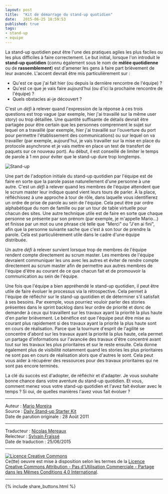 ```yaml
---
layout: post
title:  "Kit de démarrage du stand-up quotidien"
date:   2015-06-25 18:59:53
published: true
tags: 
- stand-up
- equipe
---
```

La stand-up quotidien peut être l'une des pratiques agiles les plus faciles ou les plus  difficiles à faire correctement. Le but initial, lorsque l'on introduit le **stand-up quotidien** (connu également sous le nom de **mêlée quotidienne** ou de **rassemblement**) est d'amener les gens à faire part brièvement de leur avancée. L'accent devrait être mis particulièrement sur :

* Qu'est ce que j'ai fait hier (ou depuis la dernière rencontre de l'équipe) ?
* Qu'est ce que je vais faire aujourd'hui (ou d'ici la prochaine rencontre de l'équipe) ?
* Quels obstacles ai-je découvert ?

C'est un _défi_ à relever quand l'expression de la réponse à ces trois questions est trop vague (par exemple, hier j'ai travaillé sur la même user story) ou trop détaillée. Une quantité suffisante de détails devrait être partagée pour être certain que les personnes comprennent le sujet sur lequel on a travaillé (par exemple, hier j'ai travaillé sur l'ouverture du port pour permettre l'établissement des  communications) ou sur lequel on va travailler (par exemple, aujourd'hui, je vais travailler sur la mise en place du protocole asynchrone et je vais mettre en place un test de transfert de paquets sur ce nouveau port). Au début, il est conseillé de limiter le temps de parole à 1 mn pour éviter que le stand-up dure trop longtemps.

![Stand-up](http://1.bp.blogspot.com/-6i3rKMua1FE/VHQF78DPOXI/AAAAAAAAATI/pN1xoCvpvz0/s280/Daily%2BStandup.JPG)

Une part de l'adoption initiale du stand-up quotidien par l'équipe est de faire en sorte que la parole passe naturellement d'une personne à une autre. C'est un _défi_ à relever quand les membres de l'équipe attendent que le scrum master leur indique quand vient leurs tours de parler. À la place, réfléchissez à une approche à tour de rôle, dans laquelle vous identifierez un ordre de prise de parole au sein de l'équipe. Cela peut être par ordre alphabétique du nom de famille ou par un tour de table virtuelle pour chacun des sites. Une autre technique utile est de faire en sorte que chaque personne se présente par son prénom (par exemple, je m'appelle Mario...) et finisse par un mot ou une phrase clé telle que "Merci" ou "J'en ai fini", afin que la personne suivante sache que c'est à son tour de prendre la parole. Cela est particulièrement utile dans le cadre d'une équipe distribuée.

Un autre _défi_ à relever survient lorsque trop de membres de l'équipe rendent compte directement au scrum master. Les membres de l'équipe devraient communiquer les uns avec les autres et éviter de rendre compte directement au scrum master afin de permettre aux autres membres de l'équipe d'être au courant de ce que chacun fait et de promouvoir la communication au sein de l'équipe.

Une fois que l'équipe a bien appréhendé le stand-up quotidien, il peut être utile de faire évoluer le processus via la rétrospective.
Cela permet à l'équipe de réfléchir sur le stand-up quotidien et de déterminer s'il satisfait à ses besoins. Par exemple, vous pourriez vouloir parler des stories présentes dans le sprint backlog dans leur ordre de priorité et donc de demander à ceux qui travaillent sur les travaux ayant la priorité la plus haute d'en parler brièvement.
Le bénéfice est que l'équipe peut être mise au courant plus rapidement si des travaux ayant la priorité la plus haute sont en cours de réalisation.
Parce que la tournure d'esprit de l'agilité se concentre d'abord sur les travaux ayant la priorité la plus haute, cela permet un partage d'informations sur l'avancée des travaux d'être concentré avant tout sur les travaux les plus prioritaires et sur le reste ensuite.
Cela donne également plus de visibilité notamment quand les stories les plus prioritaires ne sont pas en cours de réalisation alors que d'autres le sont. Cela peut vous aider à récupérer des ressources pour des travaux prioritaires qui ne sont pas encore terminés.

La clé du succès est d'adopter, de réfléchir et d'adapter. Je vous souhaite bonne chance dans votre aventure du stand-up quotidien. Et vous, comment menez vous votre stand-up quotidien et l'avez fait évoluer avec le temps ? Si oui, de quelles manières l'avez vous fait évoluer ?

---
Auteur : [Mario Moreira](https://www.blogger.com/profile/00969447879025623968)  
Source : [Daily Stand-up Starter Kit](http://cmforagile.blogspot.fr/2012/04/daily-stand-up-starter-kit.html?m=1)  
Date de parution originale : 28 Août 2011  

---
Traducteur : [Nicolas Mereaux](http://www.les-traducteurs-agiles.org/traducteurs/)  
Relecteur : [Sylvain Fraïssé](http://www.les-traducteurs-agiles.org/traducteurs/)  
Date de traduction : 25/06/2015

---

<a rel="license" href="http://creativecommons.org/licenses/by-nc-sa/4.0/"><img alt="Licence Creative Commons" style="border-width:0" src="http://i.creativecommons.org/l/by-nc-sa/4.0/88x31.png" /></a><br />Ce(tte) oeuvre est mise à disposition selon les termes de la <a rel="license" href="http://creativecommons.org/licenses/by-nc-sa/4.0/">Licence Creative Commons Attribution - Pas d'Utilisation Commerciale - Partage dans les Mêmes Conditions 4.0 International</a>.

---

{% include share_buttons.html %}
